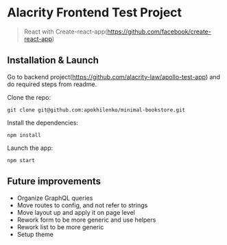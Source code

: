 # Alacrity Frontend Test Project

> React with Create-react-app(https://github.com/facebook/create-react-app)

## Installation & Launch

Go to backend project(https://github.com/alacrity-law/apollo-test-app) and do required steps from readme.


Clone the repo:

```
git clone git@github.com:apokhilenko/minimal-bookstore.git
```

Install the dependencies:

```
npm install
```

Launch the app:

```
npm start
```
## Future improvements
- Organize GraphQL queries
- Move routes to config, and not refer to strings
- Move layout up and apply it on page level
- Rework form to be more generic and use helpers
- Rework list to be more generic
- Setup theme
